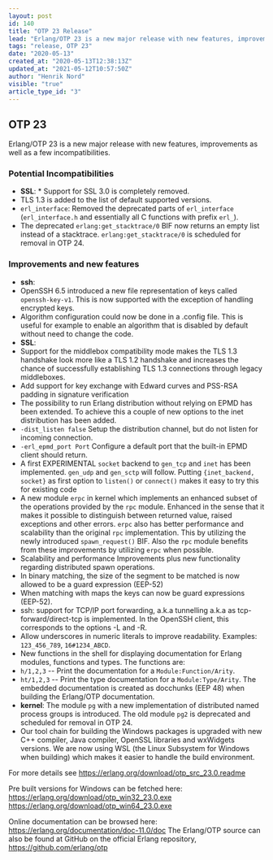 ```yaml
---
layout: post
id: 140
title: "OTP 23 Release"
lead: "Erlang/OTP 23 is a new major release with new features, improvements as well as a few incompatibilities."
tags: "release, OTP 23"
date: "2020-05-13"
created_at: "2020-05-13T12:38:13Z"
updated_at: "2021-05-12T10:57:50Z"
author: "Henrik Nord"
visible: "true"
article_type_id: "3"
---
```


## OTP 23

Erlang/OTP 23 is a new major release with new features, improvements as well as a few incompatibilities.

### Potential Incompatibilities
* **SSL**: * Support for SSL 3.0 is completely removed.
* TLS 1.3 is added to the list of default supported versions.
* `erl_interface`: Removed the deprecated parts of `erl_interface` (`erl_interface.h` and essentially all C functions with prefix `erl_`).
* The deprecated `erlang:get_stacktrace/0` BIF now returns an empty list instead of a stacktrace. `erlang:get_stacktrace/0` is scheduled for removal in OTP 24.

### Improvements and new features
* **ssh**:
* OpenSSH 6.5 introduced a new file representation of keys called `openssh-key-v1`. This is now supported with the exception of handling encrypted keys.
* Algorithm configuration could now be done in a .config file. This is useful for example to enable an algorithm that is disabled by default without need to change the code.
* **SSL**:
* Support for the middlebox compatibility mode makes the TLS 1.3 handshake look more like a TLS 1.2 handshake and increases the chance of successfully establishing TLS 1.3 connections through legacy middleboxes.
* Add support for key exchange with Edward curves and PSS-RSA padding in signature verification
* The possibility to run Erlang distribution without relying on EPMD has been extended. To achieve this a couple of new options to the inet distribution has been added.
* `-dist_listen false` Setup the distribution channel, but do not listen for incoming connection.
* `-erl_epmd_port Port` Configure a default port that the built-in EPMD client should return.
* A first EXPERIMENTAL `socket` backend to
`gen_tcp` and `inet` has been implemented. `gen_udp` and `gen_sctp` will follow.
 Putting `{inet_backend, socket}` as first option to `listen()` or `connect()` makes it easy to try this for existing code
* A new module `erpc` in kernel which implements an enhanced subset of the operations provided by the `rpc` module. Enhanced in the sense that it makes it possible to distinguish between returned value, raised exceptions and other errors. `erpc` also has better performance and scalability than the original `rpc` implementation. This by utilizing the newly introduced `spawn_request()` BIF. Also the `rpc` module benefits from these improvements by utilizing `erpc` when possible.
* Scalability and performance Improvements plus new functionality regarding distributed spawn operations.
* In binary matching, the size of the segment to be matched is now allowed to be a guard expression (EEP-52)
* When matching with maps the keys can now be guard expressions (EEP-52).
* ssh: support for TCP/IP port forwarding, a.k.a tunnelling a.k.a as tcp-forward/direct-tcp is implemented. In the OpenSSH client, this corresponds to the options -L and -R.
* Allow underscores in numeric literals to improve readability. Examples: `123_456_789`, `16#1234_ABCD`.
* New functions in the shell for displaying documentation for Erlang modules, functions and types. The
 functions are:
* `h/1,2,3` -- Print the documentation for a `Module:Function/Arity`.
* `ht/1,2,3` -- Print the type documentation for a `Module:Type/Arity`.
 The embedded documentation is created as docchunks (EEP 48) when building the Erlang/OTP documentation.
* **kernel**: The module `pg` with a new implementation of distributed named process groups is introduced. The old module `pg2` is deprecated and scheduled for removal in OTP 24.
* Our tool chain for building the Windows packages is upgraded with new C++ compiler, Java compiler, OpenSSL libraries and wxWidgets versions. We are now using WSL (the Linux Subsystem for Windows when building) which makes it easier to handle the build environment.

For more details see
<https://erlang.org/download/otp_src_23.0.readme>

Pre built versions for Windows can be fetched here:
<https://erlang.org/download/otp_win32_23.0.exe>
<https://erlang.org/download/otp_win64_23.0.exe>

Online documentation can be browsed here:
<https://erlang.org/documentation/doc-11.0/doc>
 The Erlang/OTP source can also be found at GitHub on the official Erlang repository,
<https://github.com/erlang/otp>
